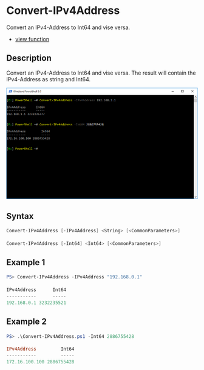 # Convert-IPv4Address

Convert an IPv4-Address to Int64 and vise versa.

* [view function](https://github.com/BornToBeRoot/PowerShell/blob/master/Module/LazyAdmin/Functions/Convert-IPv4Address.ps1)

## Description

Convert an IPv4-Address to Int64 and vise versa. The result will contain the IPv4-Address as string and Int64.

![Screenshot](Images/Convert-IPv4Address.png?raw=true "Convert-IPv4Address")

## Syntax

```powershell
Convert-IPv4Address [-IPv4Address] <String> [<CommonParameters>]

Convert-IPv4Address [-Int64] <Int64> [<CommonParameters>]
```

## Example 1

```powershell
PS> Convert-IPv4Address -IPv4Address "192.168.0.1"   

IPv4Address      Int64
-----------      -----
192.168.0.1 3232235521
```

## Example 2

```powershell
PS> .\Convert-IPv4Address.ps1 -Int64 2886755428

IPv4Address         Int64
-----------         -----
172.16.100.100 2886755428
```